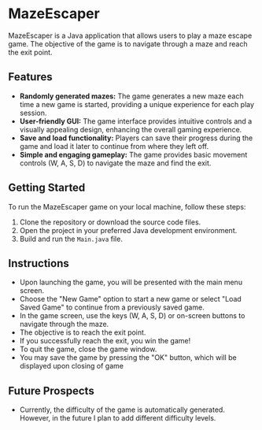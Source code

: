 # MazeEscaper

MazeEscaper is a Java application that allows users to play a maze escape game. The objective of the game is to navigate through a maze and reach the exit point.

## Features

- **Randomly generated mazes:** The game generates a new maze each time a new game is started, providing a unique experience for each play session.
- **User-friendly GUI:** The game interface provides intuitive controls and a visually appealing design, enhancing the overall gaming experience.
- **Save and load functionality:** Players can save their progress during the game and load it later to continue from where they left off.
- **Simple and engaging gameplay:** The game provides basic movement controls (W, A, S, D) to navigate the maze and find the exit.

## Getting Started

To run the MazeEscaper game on your local machine, follow these steps:

1. Clone the repository or download the source code files.
2. Open the project in your preferred Java development environment.
3. Build and run the `Main.java` file.

## Instructions

- Upon launching the game, you will be presented with the main menu screen.
- Choose the "New Game" option to start a new game or select "Load Saved Game" to continue from a previously saved game.
- In the game screen, use the keys (W, A, S, D) or on-screen buttons to navigate through the maze.
- The objective is to reach the exit point.
- If you successfully reach the exit, you win the game!
- To quit the game, close the game window.
- You may save the game by pressing the "OK" button, which will be displayed upon closing of game

## Future Prospects
- Currently, the difficulty of the game is automatically generated. However, in the future I plan to add different difficulty 
  levels. 


